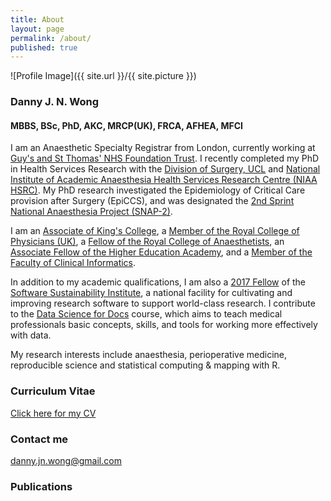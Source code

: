 ```yaml
---
title: About
layout: page
permalink: /about/
published: true
---
```


![Profile Image]({{ site.url }}/{{ site.picture }})

### Danny J. N. Wong
#### MBBS, BSc, PhD, AKC, MRCP(UK), FRCA, AFHEA, MFCI

I am an Anaesthetic Specialty Registrar from London, currently working at [Guy's and St Thomas' NHS Foundation Trust](https://www.guysandstthomas.nhs.uk/Home.aspx). I recently completed my PhD in Health Services Research with the [Division of Surgery, UCL](https://www.ucl.ac.uk/surgery/) and [National Institute of Academic Anaesthesia Health Services Research Centre (NIAA HSRC)](http://www.niaa-hsrc.org.uk/). My PhD research investigated the Epidemiology of Critical Care provision after Surgery (EpiCCS), and was designated the [2nd Sprint National Anaesthesia Project (SNAP-2)](http://www.niaa-hsrc.org.uk/SNAP-2).

I am an [Associate of King's College](https://www.kcl.ac.uk/aboutkings/principal/dean/akc/akc-handbook/starting/values), a [Member of the Royal College of Physicians (UK)](https://www.mrcpuk.org/about-us), a [Fellow of the Royal College of Anaesthetists](https://rcoa.ac.uk/examinations), an [Associate Fellow of the Higher Education Academy](https://www.advance-he.ac.uk/fellowship/associate-fellowship), and a [Member of the Faculty of Clinical Informatics](https://facultyofclinicalinformatics.org.uk/).

In addition to my academic qualifications, I am also a [2017 Fellow](https://www.software.ac.uk/fellowship-programme) of the [Software Sustainability Institute](https://www.software.ac.uk), a national facility for cultivating and improving research software to support world-class research. I contribute to the [Data Science for Docs](http://datascibc.org/Data-Science-for-Docs/) course, which aims to teach medical professionals basic concepts, skills, and tools for working more effectively with data. 

My research interests include anaesthesia, perioperative medicine, reproducible science and statistical computing & mapping with R.

### Curriculum Vitae

[Click here for my CV](https://www.dropbox.com/s/3rajirtkko7lhsa/Curriculum%20Vitae%20-%20Danny%20Wong.pdf?dl=0)

### Contact me

[danny.jn.wong@gmail.com](mailto:danny.jn.wong@gmail.com)

### Publications

<script src="https://bibbase.org/show?bib=https%3A%2F%2Fapi.zotero.org%2Fusers%2F1188758%2Fcollections%2FWJHTC5UZ%2Fitems%3Fkey%3D7QzWTTX0ysbCCy2IG4B2maFv%26format%3Dbibtex%26limit%3D100&jsonp=1"></script>
